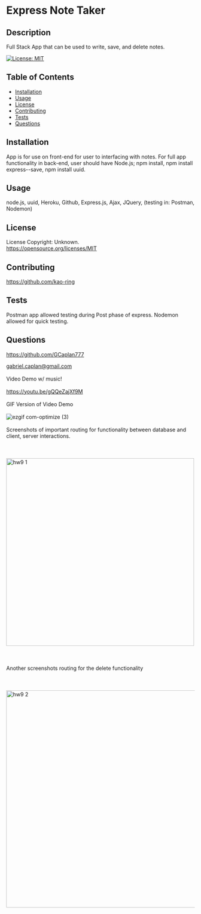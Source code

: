 # Express Note Taker

## Description

Full Stack App that can be used to write, save, and delete notes.

[![License: MIT](https://img.shields.io/badge/License-MIT-yellow.svg)](https://opensource.org/licenses/MIT)

## Table of Contents

- [Installation](#Installation)
- [Usage](#Usage)
- [License](#License)
- [Contributing](#Contributing)
- [Tests](#Tests)
- [Questions](#Questions)

## Installation

App is for use on front-end for user to interfacing with notes. For full app functionality in back-end, user should have Node.js; npm install, npm install express--save, npm install uuid.

## Usage

node.js, uuid, Heroku, Github, Express.js, Ajax, JQuery, (testing in: Postman, Nodemon)

## License

License Copyright: Unknown. <br>https://opensource.org/licenses/MIT

## Contributing

https://github.com/kao-ring

## Tests

Postman app allowed testing during Post phase of express. Nodemon allowed for quick testing.

## Questions

https://github.com/GCaplan777

gabriel.caplan@gmail.com
<br><br>
Video Demo w/ music!
<br><br>
https://youtu.be/gQQeZajXf9M
<br><br>
GIF Version of Video Demo
<br><br>
![ezgif com-optimize (3)](https://user-images.githubusercontent.com/67020051/89120373-d8b89080-d483-11ea-8a8f-5bf2d9b18204.gif)
<br><br>
Screenshots of important routing for functionality between database and client, server interactions.
<br><br><br><br>
<img width="502" alt="hw9 1" src="https://user-images.githubusercontent.com/67020051/89120476-9b083780-d484-11ea-9a68-531100cc108e.png">
<br><br><br><br>
Another screenshots routing for the delete functionality
<br><br><br><br>
<img width="581" alt="hw9 2" src="https://user-images.githubusercontent.com/67020051/89120486-a9565380-d484-11ea-9e77-b06a1fa23c24.png">
